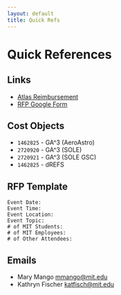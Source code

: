 ```yaml
---
layout: default
title: Quick Refs
---
```


# Quick References

## Links
* [Atlas Reimbursement](https://atlas.mit.edu/atlas/Main.action?tab=home&sapSystemId=PS1&sub=group_reimburse)
* [RFP Google Form](https://forms.gle/k3N3Mj7r8JaifaCS8)

## Cost Objects
* `1462825` - GA^3 (AeroAstro)
* `2720920` - GA^3 (SOLE)
* `2720921` - GA^3 (SOLE GSC)
* `1462825` - dREFS

## RFP Template
```
Event Date:
Event Time:
Event Location:
Event Topic:
# of MIT Students:
# of MIT Employees:
# of Other Attendees:
```

## Emails
* Mary Mango [mmango@mit.edu](sendto:mmango@mit.edu)
* Kathryn Fischer [katfisch@mit.edu](sendto:katfisch@mit.edu)

